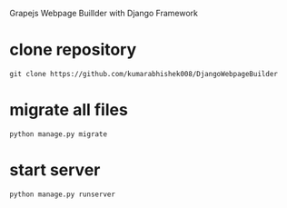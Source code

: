 Grapejs Webpage Buillder with Django Framework

# clone repository
```
git clone https://github.com/kumarabhishek008/DjangoWebpageBuilder
```

# migrate all files
```
python manage.py migrate
```

# start server
```
python manage.py runserver
```

